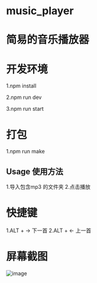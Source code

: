 # music_player
# 简易的音乐播放器

# 开发环境
1.npm install

2.npm run dev

3.npm run start

# 打包
1.npm run make

## Usage 使用方法
1.导入包含mp3 的文件夹
2.点击播放

# 快捷键
1.ALT + -> 下一首
2.ALT + <- 上一首

# 屏幕截图
![image](https://github.com/CmarThaa/music_player/assets/15883456/ab83dce1-ab2a-43b2-9280-ceacee412d9d)


